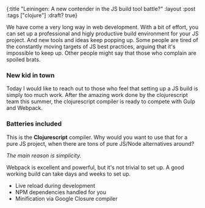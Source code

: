 {:title "Leiningen: A new contender in the JS build tool battle?"
 :layout :post
 :tags  ["clojure"]
 :draft? true}

We have come a very long way in web development. With a bit of effort, you can set up a professional
and higly productive build environment for your JS project. And new tools and ideas keep popping up.
Some people are tired of the constantly moving targets of JS best practices, arguing that it's impossible to keep up.
Other people might say that those who complain are spoiled brats.

### New kid in town
Today I would like to reach out to those who feel that setting up a JS build is simply too much work.
After the amazing work done by the clojurescript team this summer, the clojurescript compiler is ready
to compete with Gulp and Webpack.

### Batteries included
This is the **Clojurescript** compiler. Why would you want to use that for a pure JS project,
when there are tons of pure JS/Node alternatives around?

*The main reason is simplicity.*

Webpack is excellent and powerful, but it's not trivial to set up. A good working build can take
days and weeks to set up.

- Live reload during development
- NPM dependencies handled for you
- Minification via Google Closure compiler